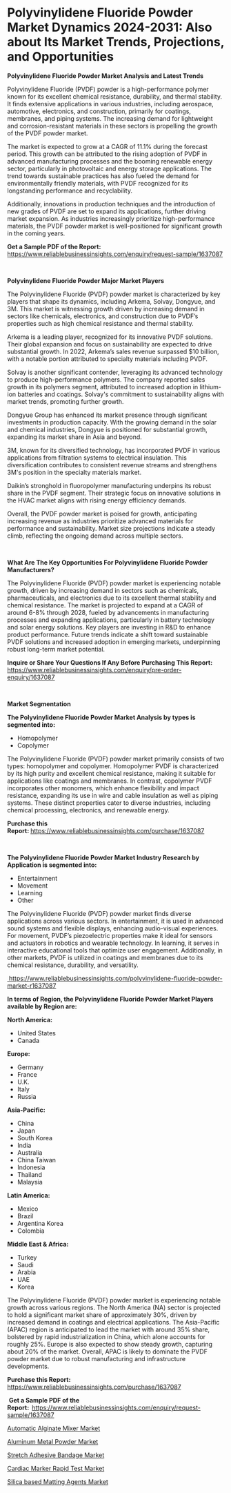 <p><h1>Polyvinylidene Fluoride Powder Market Dynamics 2024-2031: Also about Its Market Trends, Projections, and Opportunities</h1></p><p><strong>Polyvinylidene Fluoride Powder Market Analysis and Latest Trends</strong></p>
<p><p>Polyvinylidene Fluoride (PVDF) powder is a high-performance polymer known for its excellent chemical resistance, durability, and thermal stability. It finds extensive applications in various industries, including aerospace, automotive, electronics, and construction, primarily for coatings, membranes, and piping systems. The increasing demand for lightweight and corrosion-resistant materials in these sectors is propelling the growth of the PVDF powder market.</p><p>The market is expected to grow at a CAGR of 11.1% during the forecast period. This growth can be attributed to the rising adoption of PVDF in advanced manufacturing processes and the booming renewable energy sector, particularly in photovoltaic and energy storage applications. The trend towards sustainable practices has also fueled the demand for environmentally friendly materials, with PVDF recognized for its longstanding performance and recyclability.</p><p>Additionally, innovations in production techniques and the introduction of new grades of PVDF are set to expand its applications, further driving market expansion. As industries increasingly prioritize high-performance materials, the PVDF powder market is well-positioned for significant growth in the coming years.</p></p>
<p><strong>Get a Sample PDF of the Report:&nbsp;</strong> <a href="https://www.reliablebusinessinsights.com/enquiry/request-sample/1637087?utm_campaign=60&utm_medium=2&utm_source=Github&utm_content=ia&utm_term=08112024&utm_id=polyvinylidene-fluoride-powder">https://www.reliablebusinessinsights.com/enquiry/request-sample/1637087</a></p>
<p>&nbsp;</p>
<p><strong>Polyvinylidene Fluoride Powder Major Market Players</strong></p>
<p><p>The Polyvinylidene Fluoride (PVDF) powder market is characterized by key players that shape its dynamics, including Arkema, Solvay, Dongyue, and 3M. This market is witnessing growth driven by increasing demand in sectors like chemicals, electronics, and construction due to PVDF’s properties such as high chemical resistance and thermal stability.</p><p>Arkema is a leading player, recognized for its innovative PVDF solutions. Their global expansion and focus on sustainability are expected to drive substantial growth. In 2022, Arkema’s sales revenue surpassed $10 billion, with a notable portion attributed to specialty materials including PVDF.</p><p>Solvay is another significant contender, leveraging its advanced technology to produce high-performance polymers. The company reported sales growth in its polymers segment, attributed to increased adoption in lithium-ion batteries and coatings. Solvay's commitment to sustainability aligns with market trends, promoting further growth.</p><p>Dongyue Group has enhanced its market presence through significant investments in production capacity. With the growing demand in the solar and chemical industries, Dongyue is positioned for substantial growth, expanding its market share in Asia and beyond.</p><p>3M, known for its diversified technology, has incorporated PVDF in various applications from filtration systems to electrical insulation. This diversification contributes to consistent revenue streams and strengthens 3M's position in the specialty materials market.</p><p>Daikin’s stronghold in fluoropolymer manufacturing underpins its robust share in the PVDF segment. Their strategic focus on innovative solutions in the HVAC market aligns with rising energy efficiency demands.</p><p>Overall, the PVDF powder market is poised for growth, anticipating increasing revenue as industries prioritize advanced materials for performance and sustainability. Market size projections indicate a steady climb, reflecting the ongoing demand across multiple sectors.</p></p>
<p>&nbsp;</p>
<p><strong>What Are The Key Opportunities For Polyvinylidene Fluoride Powder Manufacturers?</strong></p>
<p><p>The Polyvinylidene Fluoride (PVDF) powder market is experiencing notable growth, driven by increasing demand in sectors such as chemicals, pharmaceuticals, and electronics due to its excellent thermal stability and chemical resistance. The market is projected to expand at a CAGR of around 6-8% through 2028, fueled by advancements in manufacturing processes and expanding applications, particularly in battery technology and solar energy solutions. Key players are investing in R&D to enhance product performance. Future trends indicate a shift toward sustainable PVDF solutions and increased adoption in emerging markets, underpinning robust long-term market potential.</p></p>
<p><strong>Inquire or Share Your Questions If Any Before Purchasing This Report:</strong> <a href="https://www.reliablebusinessinsights.com/enquiry/pre-order-enquiry/1637087?utm_campaign=60&utm_medium=2&utm_source=Github&utm_content=ia&utm_term=08112024&utm_id=polyvinylidene-fluoride-powder">https://www.reliablebusinessinsights.com/enquiry/pre-order-enquiry/1637087</a></p>
<p>&nbsp;</p>
<p><strong>Market Segmentation</strong></p>
<p><strong>The Polyvinylidene Fluoride Powder Market Analysis by types is segmented into:</strong></p>
<p><ul><li>Homopolymer</li><li>Copolymer</li></ul></p>
<p><p>The Polyvinylidene Fluoride (PVDF) powder market primarily consists of two types: homopolymer and copolymer. Homopolymer PVDF is characterized by its high purity and excellent chemical resistance, making it suitable for applications like coatings and membranes. In contrast, copolymer PVDF incorporates other monomers, which enhance flexibility and impact resistance, expanding its use in wire and cable insulation as well as piping systems. These distinct properties cater to diverse industries, including chemical processing, electronics, and renewable energy.</p></p>
<p><strong>Purchase this Report:&nbsp;</strong><a href="https://www.reliablebusinessinsights.com/purchase/1637087?utm_campaign=60&utm_medium=2&utm_source=Github&utm_content=ia&utm_term=08112024&utm_id=polyvinylidene-fluoride-powder">https://www.reliablebusinessinsights.com/purchase/1637087</a></p>
<p>&nbsp;</p>
<p><strong>The Polyvinylidene Fluoride Powder Market Industry Research by Application is segmented into:</strong></p>
<p><ul><li>Entertainment</li><li>Movement</li><li>Learning</li><li>Other</li></ul></p>
<p><p>The Polyvinylidene Fluoride (PVDF) powder market finds diverse applications across various sectors. In entertainment, it is used in advanced sound systems and flexible displays, enhancing audio-visual experiences. For movement, PVDF’s piezoelectric properties make it ideal for sensors and actuators in robotics and wearable technology. In learning, it serves in interactive educational tools that optimize user engagement. Additionally, in other markets, PVDF is utilized in coatings and membranes due to its chemical resistance, durability, and versatility.</p></p>
<p><a href="https://www.reliablebusinessinsights.com/polyvinylidene-fluoride-powder-market-r1637087?utm_campaign=60&utm_medium=2&utm_source=Github&utm_content=ia&utm_term=08112024&utm_id=polyvinylidene-fluoride-powder">&nbsp;https://www.reliablebusinessinsights.com/polyvinylidene-fluoride-powder-market-r1637087</a></p>
<p><strong>In terms of Region, the Polyvinylidene Fluoride Powder Market Players available by Region are:</strong></p>
<p>
    <p> <strong> North America: </strong>
        <ul>
            <li>United States</li>
            <li>Canada</li>
        </ul>
        </p> 
    <p> <strong> Europe: </strong>
        <ul>
            <li>Germany</li>
            <li>France</li>
            <li>U.K.</li>
            <li>Italy</li>
            <li>Russia</li>
        </ul>
        </p> 
    <p> <strong> Asia-Pacific: </strong>
        <ul>
            <li>China</li>
            <li>Japan</li>
            <li>South Korea</li>
            <li>India</li>
            <li>Australia</li>
            <li>China Taiwan</li>
            <li>Indonesia</li>
            <li>Thailand</li>
            <li>Malaysia</li>
        </ul>
        </p> 
    <p> <strong> Latin America: </strong>
        <ul>
            <li>Mexico</li>
            <li>Brazil</li>
            <li>Argentina Korea</li>
            <li>Colombia</li>
        </ul>
        </p> 
    <p> <strong> Middle East & Africa: </strong>
        <ul>
            <li>Turkey</li>
            <li>Saudi</li>
            <li>Arabia</li>
            <li>UAE</li>
            <li>Korea</li>
        </ul>
    </p>
    </p>
<p><p>The Polyvinylidene Fluoride (PVDF) powder market is experiencing notable growth across various regions. The North America (NA) sector is projected to hold a significant market share of approximately 30%, driven by increased demand in coatings and electrical applications. The Asia-Pacific (APAC) region is anticipated to lead the market with around 35% share, bolstered by rapid industrialization in China, which alone accounts for roughly 25%. Europe is also expected to show steady growth, capturing about 20% of the market. Overall, APAC is likely to dominate the PVDF powder market due to robust manufacturing and infrastructure developments.</p></p>
<p><strong>Purchase this Report: </strong><a href="https://www.reliablebusinessinsights.com/purchase/1637087?utm_campaign=60&utm_medium=2&utm_source=Github&utm_content=ia&utm_term=08112024&utm_id=polyvinylidene-fluoride-powder">https://www.reliablebusinessinsights.com/purchase/1637087</a></p>
<p>&nbsp;<strong>Get a Sample PDF of the Report:&nbsp;&nbsp;</strong><a href="https://www.reliablebusinessinsights.com/enquiry/request-sample/1637087?utm_campaign=60&utm_medium=2&utm_source=Github&utm_content=ia&utm_term=08112024&utm_id=polyvinylidene-fluoride-powder">https://www.reliablebusinessinsights.com/enquiry/request-sample/1637087</a></p>
<p><strong></strong></p>
<p><p><a href="https://issuu.com/reportprime-2/docs/automatic-alginate-mixer-market-siz_8ddf7d0844b947?utm_campaign=60&utm_medium=2&utm_source=Github&utm_content=ia&utm_term=08112024&utm_id=polyvinylidene-fluoride-powder">Automatic Alginate Mixer Market</a></p><p><a href="https://github.com/tenoreduwagley4rt/Market-Research-Report-List-1/blob/main/aluminum-metal-powder-market.md?utm_campaign=60&utm_medium=2&utm_source=Github&utm_content=ia&utm_term=08112024&utm_id=polyvinylidene-fluoride-powder">Aluminum Metal Powder Market</a></p><p><a href="https://issuu.com/reportprime-2/docs/stretch-adhesive-bandage-market-siz_02cd58ba6900f8?utm_campaign=60&utm_medium=2&utm_source=Github&utm_content=ia&utm_term=08112024&utm_id=polyvinylidene-fluoride-powder">Stretch Adhesive Bandage Market</a></p><p><a href="https://issuu.com/reportprime-2/docs/cardiac-marker-rapid-test-market-si_3eb07999499a54?utm_campaign=60&utm_medium=2&utm_source=Github&utm_content=ia&utm_term=08112024&utm_id=polyvinylidene-fluoride-powder">Cardiac Marker Rapid Test Market</a></p><p><a href="https://github.com/lourdestd6bs/Market-Research-Report-List-1/blob/main/silica-based-matting-agents-market.md?utm_campaign=60&utm_medium=2&utm_source=Github&utm_content=ia&utm_term=08112024&utm_id=polyvinylidene-fluoride-powder">Silica based Matting Agents Market</a></p></p>